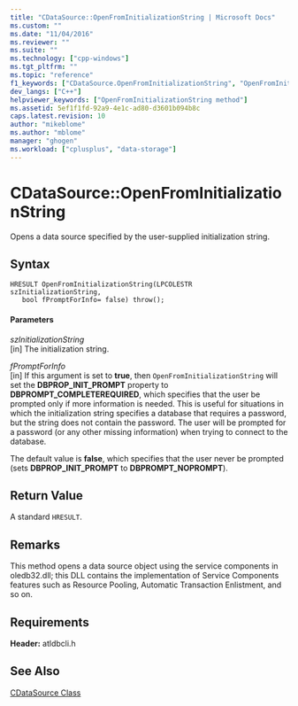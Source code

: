 ```yaml
---
title: "CDataSource::OpenFromInitializationString | Microsoft Docs"
ms.custom: ""
ms.date: "11/04/2016"
ms.reviewer: ""
ms.suite: ""
ms.technology: ["cpp-windows"]
ms.tgt_pltfrm: ""
ms.topic: "reference"
f1_keywords: ["CDataSource.OpenFromInitializationString", "OpenFromInitializationString", "CDataSource::OpenFromInitializationString", "ATL::CDataSource::OpenFromInitializationString", "ATL.CDataSource.OpenFromInitializationString"]
dev_langs: ["C++"]
helpviewer_keywords: ["OpenFromInitializationString method"]
ms.assetid: 5ef1f1fd-92a9-4e1c-ad80-d3601b094b8c
caps.latest.revision: 10
author: "mikeblome"
ms.author: "mblome"
manager: "ghogen"
ms.workload: ["cplusplus", "data-storage"]
---
```

# CDataSource::OpenFromInitializationString
Opens a data source specified by the user-supplied initialization string.  
  
## Syntax  
  
```
HRESULT OpenFromInitializationString(LPCOLESTR szInitializationString,   
   bool fPromptForInfo= false) throw();  
```  
  
#### Parameters  
 *szInitializationString*  
 [in] The initialization string.  
  
 *fPromptForInfo*  
 [in] If this argument is set to **true**, then `OpenFromInitializationString` will set the **DBPROP_INIT_PROMPT** property to **DBPROMPT_COMPLETEREQUIRED**, which specifies that the user be prompted only if more information is needed. This is useful for situations in which the initialization string specifies a database that requires a password, but the string does not contain the password. The user will be prompted for a password (or any other missing information) when trying to connect to the database.  
  
 The default value is **false**, which specifies that the user never be prompted (sets **DBPROP_INIT_PROMPT** to **DBPROMPT_NOPROMPT**).  
  
## Return Value  
 A standard `HRESULT`.  
  
## Remarks  
 This method opens a data source object using the service components in oledb32.dll; this DLL contains the implementation of Service Components features such as Resource Pooling, Automatic Transaction Enlistment, and so on.  
  
## Requirements  
 **Header:** atldbcli.h  
  
## See Also  
 [CDataSource Class](../../data/oledb/cdatasource-class.md)